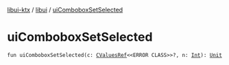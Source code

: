[libui-ktx](../index.md) / [libui](index.md) / [uiComboboxSetSelected](./ui-combobox-set-selected.md)

# uiComboboxSetSelected

`fun uiComboboxSetSelected(c: `[`CValuesRef`](../kotlinx.cinterop/-c-values-ref/index.md)`<<ERROR CLASS>>?, n: `[`Int`](https://kotlinlang.org/api/latest/jvm/stdlib/kotlin/-int/index.html)`): `[`Unit`](https://kotlinlang.org/api/latest/jvm/stdlib/kotlin/-unit/index.html)